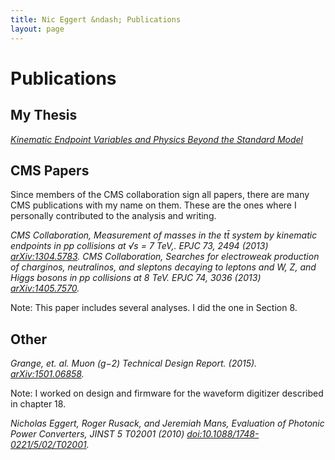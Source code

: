 ```yaml
---
title: Nic Eggert &ndash; Publications
layout: page
---
```


# Publications

## My Thesis


<cite>
<a href="{{site.url}}/files/NicholasEggertThesis.pdf">Kinematic Endpoint Variables and Physics Beyond the Standard Model</a>
</cite>

## CMS Papers

Since members of the <span itemprop="memberOf">CMS collaboration</span> sign all papers, there are many CMS publications with my name on them. These are the ones where I personally contributed to the analysis and writing.

<cite>
<span class="author">CMS Collaboration,</span>
<span class="title">Measurement of masses in the tt&#772; system by kinematic endpoints in pp collisions at &#x221A;s = 7 TeV</span>,.
<span class="journal">EPJC</span>
<span class="volume">73</span>,
<span class="page">2494</span>
<span class="year">(2013)</span>
<span class="arxiv"><a href="http://arxiv.org/abs/1304.5783">arXiv:1304.5783</a></span>.
</cite>

<cite>
<span class="author">CMS Collaboration,</span>
<span class="title">
Searches for electroweak production of charginos, neutralinos, and sleptons decaying to leptons and W, Z, and Higgs bosons in pp collisions at 8 TeV</span>.
<span class="journal">EPJC</span>
<span class="volume">74</span>,
<span class="page">3036</span>
<span class="year">(2013)</span>
<span class="arxiv"><a href="http://arxiv.org/abs/1405.7570">arXiv:1405.7570</a></span>.
</cite>

Note: This paper includes several analyses. I did the one in Section 8.

## Other

<cite>
<span class="author">Grange, et. al.</span>
<span class="title">Muon (g&minus;2) Technical Design Report</span>.
<span class="year">(2015)</span>.
<span class="arxiv"><a href="https://arxiv.org/abs/1501.06858">arXiv:1501.06858</a></span>.
</cite>

Note: I worked on design and firmware for the waveform digitizer described in chapter 18.

<cite>
<span class="author">Nicholas Eggert, Roger Rusack, and Jeremiah Mans</span>,
<span class="title">Evaluation of Photonic Power Converters</span>,
<span class="journal">JINST</span>
<span class="volume">5</span>
<span class="page">T02001</span>
<span class="year">(2010)</span>
<span class="doi"><a href="http://dx.doi.org/10.1088/1748-0221/5/02/T02001">doi:10.1088/1748-0221/5/02/T02001</a></span>.
</cite>